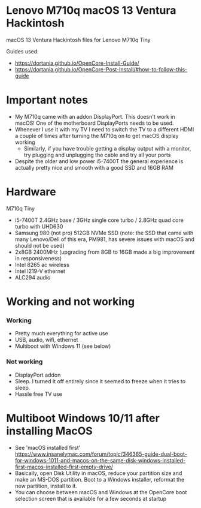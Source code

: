 # Lenovo M710q macOS 13 Ventura Hackintosh
macOS 13 Ventura Hackintosh files for Lenovo M710q Tiny

Guides used:
- https://dortania.github.io/OpenCore-Install-Guide/
- https://dortania.github.io/OpenCore-Post-Install/#how-to-follow-this-guide

# Important notes
- My M710q came with an addon DisplayPort. This doesn't work in macOS! One of the motherboard DisplayPorts needs to be used.
- Whenever I use it with my TV I need to switch the TV to a different HDMI a couple of times after turning the M710q on to get macOS display working
    - Similarly, if you have trouble getting a display output with a monitor, try plugging and unplugging the cable and try all your ports
- Despite the older and low power i5-7400T the general experience is actually pretty nice and smooth with a good SSD and 16GB RAM

# Hardware
M710q Tiny
- i5-7400T 2.4GHz base / 3GHz single core turbo / 2.8GHz quad core turbo with UHD630
- Samsung 980 (not pro) 512GB NVMe SSD (note: the SSD that came with many Lenovo/Dell of this era, PM981, has severe issues with macOS and should not be used)
- 2x8GB 2400MHz (upgrading from 8GB to 16GB made a big improvement in responsiveness)
- Intel 8265 ac wireless
- Intel I219-V ethernet
- ALC294 audio

# Working and not working
### Working
- Pretty much everything for active use
- USB, audio, wifi, ethernet
- Multiboot with Windows 11 (see below)

### Not working
- DisplayPort addon
- Sleep. I turned it off entirely since it seemed to freeze when it tries to sleep.
- Hassle free TV use


# Multiboot Windows 10/11 after installing MacOS
- See 'macOS installed first' https://www.insanelymac.com/forum/topic/346365-guide-dual-boot-for-windows-1011-and-macos-on-the-same-disk-windows-installed-first-macos-installed-first-empty-drive/
- Basically, open Disk Utility in macOS, reduce your partition size and make an MS-DOS partition. Boot to a Windows installer, reformat the new partition, install to it.
- You can choose between macOS and Windows at the OpenCore boot selection screen that is available for a few seconds at startup